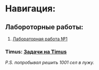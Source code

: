 # Навигация:

## Лабороторные работы:
1) [Лабораторная работа №1](https://github.com/StupidFraid/javaBasicLab/tree/master/src/Lab_1)

### Timus: [Задачи на Timus](https://github.com/StupidFraid/javaBasicLab/tree/master/src/timus)
_P.S. попробывал решить 1001 сел в лужу._